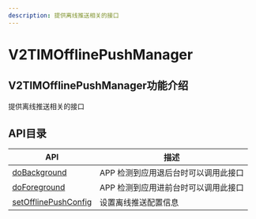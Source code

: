 ```yaml
---
description: 提供离线推送相关的接口
---
```


# V2TIMOfflinePushManager

## V2TIMOfflinePushManager功能介绍

提供离线推送相关的接口

## API目录

| API                                             | 描述                   |
| ----------------------------------------------- | -------------------- |
| [doBackground](dobackground.md)                 | APP 检测到应用退后台时可以调用此接口 |
| [doForeground](doforeground.md)                 | APP 检测到应用进前台时可以调用此接口 |
| [setOfflinePushConfig](setofflinepushconfig.md) | 设置离线推送配置信息           |
